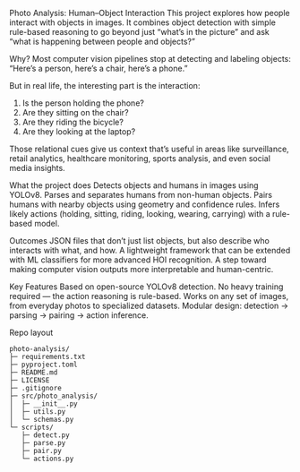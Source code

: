 Photo Analysis: Human–Object Interaction
   This project explores how people interact with objects in images.
   It combines object detection with simple rule-based reasoning to go beyond just “what’s in the picture” and ask “what is happening between people and objects?”

Why?
   Most computer vision pipelines stop at detecting and labeling objects:
   “Here’s a person, here’s a chair, here’s a phone.”

But in real life, the interesting part is the interaction:
   1. Is the person holding the phone?
   2. Are they sitting on the chair?
   3. Are they riding the bicycle?
   4. Are they looking at the laptop?

   Those relational cues give us context that’s useful in areas like surveillance, retail analytics, healthcare monitoring, sports analysis, and even social media insights.

What the project does
   Detects objects and humans in images using YOLOv8. Parses and separates humans from non-human objects. Pairs humans with nearby objects using geometry and confidence rules. Infers likely actions (holding, sitting, riding, looking, wearing, carrying) with a rule-based model.

Outcomes
   JSON files that don’t just list objects, but also describe who interacts with what, and how. A lightweight framework that can be extended with ML classifiers for more advanced HOI recognition. A step toward making computer vision outputs more interpretable and human-centric.

Key Features
   Based on open-source YOLOv8 detection. No heavy training required — the action reasoning is rule-based. Works on any set of images, from everyday photos to specialized datasets. Modular design: detection → parsing → pairing → action inference.

Repo layout

```
photo-analysis/
├─ requirements.txt
├─ pyproject.toml
├─ README.md
├─ LICENSE
├─ .gitignore
├─ src/photo_analysis/
│  ├─ __init__.py
│  ├─ utils.py
│  └─ schemas.py
└─ scripts/
   ├─ detect.py
   ├─ parse.py
   ├─ pair.py
   └─ actions.py
```
